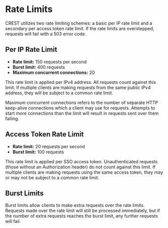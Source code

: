 # Rate Limits

CREST utilizes two rate limiting schemes: a basic per IP rate limit and a secondary per access token rate limit. If the rate limits are overstepped, requests will fail with a 503 error code.

## Per IP Rate Limit

- **Rate limit:** 150 requests per second
- **Burst limit:** 400 requests
- **Maximum concurrent connections:** 20

This rate limit is applied per IPv4 address. All requests count against this limit. If multiple clients are making requests from the same public IPv4 address, they will be subject to a common rate limit.

Maximum concurrent connections refers to the number of separate HTTP keep-alive connections which a client may use for requests. Attempts to start more connections than the limit will result in requests sent over them failing.

## Access Token Rate Limit

- **Rate limit:** 20 requests per second
- **Burst limit:** 100 requests

This rate limit is applied per SSO access token. Unauthenticated requests (those without an Authorization header) do not count against this limit. If multiple clients are making requests using the same access token, they may or may not be subject to a common rate limit.

## Burst Limits

Burst limits allow clients to make extra requests over the rate limits. Requests made over the rate limit will still be processed immediately, but if the number of extra requests reaches the burst limit, any further requests will fail.
